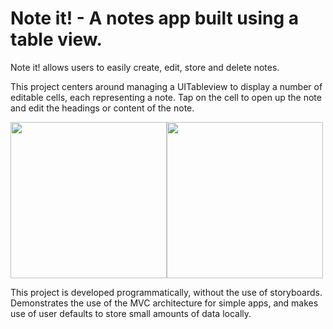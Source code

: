 # Note it! - A notes app built using a table view.
Note it! allows users to easily create, edit, store and delete notes. 

This project centers around managing a UITableview to display a number of editable cells, each representing a note. Tap on the cell to open up the note and edit the headings or content of the note.

<img src="https://github.com/jack-a-smith/iOS_add_remove_tableView_cells/blob/master/readme_images/add_note.jpg" width="250" align="middle"><img src="https://github.com/jack-a-smith/iOS_add_remove_tableView_cells/blob/master/readme_images/note.jpg" width="250" align="middle">

This project is developed programmatically, without the use of storyboards. Demonstrates the use of the MVC architecture for simple apps, and makes use of user defaults to store small amounts of data locally.
